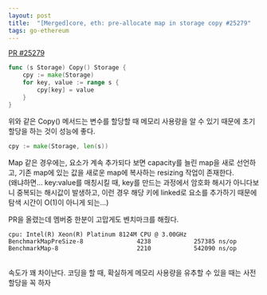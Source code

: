 ```yaml
---
layout: post
title:  "[Merged]core, eth: pre-allocate map in storage copy #25279"
tags: go-ethereum
---
```


[PR #25279](https://github.com/ethereum/go-ethereum/pull/25279)

```go
func (s Storage) Copy() Storage {
	cpy := make(Storage)
	for key, value := range s {
		cpy[key] = value
	}
}
```

위와 같은 Copy() 메서드는 변수를 할당할 때 메모리 사용량을 알 수 있기 때문에 초기할당을 하는 것이 성능에 좋다.
```go
cpy := make(Storage, len(s))
```
Map 같은 경우에는, 요소가 계속 추가되다 보면 capacity를 늘린 map을 새로 선언하고, 기존 map에 있는 값을 새로운 map에 복사하는 resizing 작업이 존재한다. <br>
(왜냐하면... key:value를 매칭시킬 때, key를 만드는 과정에서 암호화 해시가 아니다보니 중복되는 해시값이 발생하고, 이런 경우 해당 키에 linked로 요소를 추가하기 때문에 탐색 시간이 O(1)이 아니게 되는...) <br>

PR을 올렸는데 멤버중 한분이 고맙게도 벤치마크를 해줬다. <br>
```
cpu: Intel(R) Xeon(R) Platinum 8124M CPU @ 3.00GHz
BenchmarkMapPreSize-8               4238            257385 ns/op
BenchmarkMap-8                      2210            542090 ns/op
```
<br>
속도가 꽤 차이난다. 코딩을 할 때, 확실하게 메모리 사용량을 유추할 수 있을 때는 사전할당을 꼭 하자